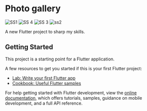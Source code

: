 # Photo gallery
![SS1](https://github.com/anonhossain/ostad_assignment_module6/assets/141258563/9bc9c6b9-6bb0-49c6-979f-904165cf9924)
![SS 4](https://github.com/anonhossain/ostad_assignment_module6/assets/141258563/793355aa-5771-4234-a92e-c0edbe09547e)
![SS 3](https://github.com/anonhossain/ostad_assignment_module6/assets/141258563/96320e9f-684a-416a-8bde-16c0a0d8145b)
![ss2](https://github.com/anonhossain/ostad_assignment_module6/assets/141258563/efed8f71-a7a4-42e8-91e0-c209d5570880)

A new Flutter project to sharp my skills.

## Getting Started

This project is a starting point for a Flutter application.

A few resources to get you started if this is your first Flutter project:

- [Lab: Write your first Flutter app](https://docs.flutter.dev/get-started/codelab)
- [Cookbook: Useful Flutter samples](https://docs.flutter.dev/cookbook)

For help getting started with Flutter development, view the
[online documentation](https://docs.flutter.dev/), which offers tutorials,
samples, guidance on mobile development, and a full API reference.
